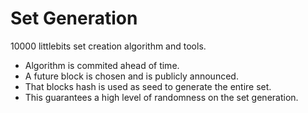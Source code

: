 # Set Generation

10000 littlebits set creation algorithm and tools.

* Algorithm is commited ahead of time.
* A future block is chosen and is publicly announced.
* That blocks hash is used as seed to generate the entire set.
* This guarantees a high level of randomness on the set generation.
